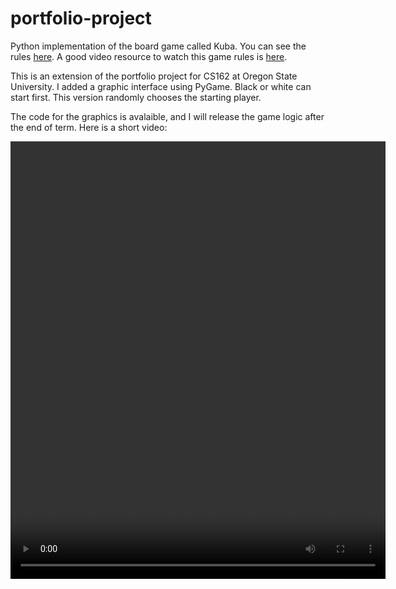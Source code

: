 # portfolio-project

Python implementation of the board game called Kuba. You can see the rules [here](https://sites.google.com/site/boardandpieces/list-of-games/kuba).
A good video resource to watch this game rules is [here](https://www.youtube.com/watch?v=XglqkfzsXYc).

This is an extension of the portfolio project for CS162 at Oregon State University. I added a graphic interface using PyGame. Black or white can start first. This version randomly chooses the starting player.

The code for the graphics is avalaible, and I will release the game logic after the end of term. Here is a short video:

<video width="600" height="700">
  <source src="https://user-images.githubusercontent.com/17489220/120035995-4c4c0100-bfb4-11eb-91b8-3f6b58aa8c32.mov" type="video/mp4"> 
</video>

